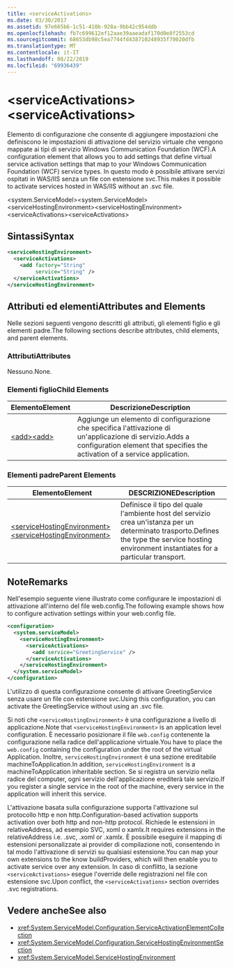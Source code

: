 ```yaml
---
title: <serviceActivations>
ms.date: 03/30/2017
ms.assetid: 97e665b6-1c51-410b-928a-9bb42c954ddb
ms.openlocfilehash: fb7c699612ef12aae39aaeadaf170d0e8f2553cd
ms.sourcegitcommit: 68653db98c5ea7744fd438710248935f70020dfb
ms.translationtype: MT
ms.contentlocale: it-IT
ms.lasthandoff: 08/22/2019
ms.locfileid: "69936439"
---
```

# <a name="serviceactivations"></a><span data-ttu-id="adf54-101">\<serviceActivations></span><span class="sxs-lookup"><span data-stu-id="adf54-101">\<serviceActivations></span></span>

<span data-ttu-id="adf54-102">Elemento di configurazione che consente di aggiungere impostazioni che definiscono le impostazioni di attivazione del servizio virtuale che vengono mappate ai tipi di servizio Windows Communication Foundation (WCF).</span><span class="sxs-lookup"><span data-stu-id="adf54-102">A configuration element that allows you to add settings that define virtual service activation settings that map to your Windows Communication Foundation (WCF) service types.</span></span> <span data-ttu-id="adf54-103">In questo modo è possibile attivare servizi ospitati in WAS/IIS senza un file con estensione svc.</span><span class="sxs-lookup"><span data-stu-id="adf54-103">This makes it possible to activate services hosted in WAS/IIS without an .svc file.</span></span>

<span data-ttu-id="adf54-104">\<system.ServiceModel></span><span class="sxs-lookup"><span data-stu-id="adf54-104">\<system.ServiceModel></span></span>\
<span data-ttu-id="adf54-105">\<serviceHostingEnvironment></span><span class="sxs-lookup"><span data-stu-id="adf54-105">\<serviceHostingEnvironment></span></span>\
<span data-ttu-id="adf54-106">\<serviceActivations></span><span class="sxs-lookup"><span data-stu-id="adf54-106">\<serviceActivations></span></span>

## <a name="syntax"></a><span data-ttu-id="adf54-107">Sintassi</span><span class="sxs-lookup"><span data-stu-id="adf54-107">Syntax</span></span>

```xml
<serviceHostingEnvironment>
  <serviceActivations>
    <add factory="String"
         service="String" />
  </serviceActivations>
</serviceHostingEnvironment>
```

## <a name="attributes-and-elements"></a><span data-ttu-id="adf54-108">Attributi ed elementi</span><span class="sxs-lookup"><span data-stu-id="adf54-108">Attributes and Elements</span></span>

<span data-ttu-id="adf54-109">Nelle sezioni seguenti vengono descritti gli attributi, gli elementi figlio e gli elementi padre.</span><span class="sxs-lookup"><span data-stu-id="adf54-109">The following sections describe attributes, child elements, and parent elements.</span></span>

### <a name="attributes"></a><span data-ttu-id="adf54-110">Attributi</span><span class="sxs-lookup"><span data-stu-id="adf54-110">Attributes</span></span>

<span data-ttu-id="adf54-111">Nessuno.</span><span class="sxs-lookup"><span data-stu-id="adf54-111">None.</span></span>

### <a name="child-elements"></a><span data-ttu-id="adf54-112">Elementi figlio</span><span class="sxs-lookup"><span data-stu-id="adf54-112">Child Elements</span></span>

|<span data-ttu-id="adf54-113">Elemento</span><span class="sxs-lookup"><span data-stu-id="adf54-113">Element</span></span>|<span data-ttu-id="adf54-114">Descrizione</span><span class="sxs-lookup"><span data-stu-id="adf54-114">Description</span></span>|
|-------------|-----------------|
|[<span data-ttu-id="adf54-115">\<add></span><span class="sxs-lookup"><span data-stu-id="adf54-115">\<add></span></span>](add-of-serviceactivations.md)|<span data-ttu-id="adf54-116">Aggiunge un elemento di configurazione che specifica l'attivazione di un'applicazione di servizio.</span><span class="sxs-lookup"><span data-stu-id="adf54-116">Adds a configuration element that specifies the activation of a service application.</span></span>|

### <a name="parent-elements"></a><span data-ttu-id="adf54-117">Elementi padre</span><span class="sxs-lookup"><span data-stu-id="adf54-117">Parent Elements</span></span>

|<span data-ttu-id="adf54-118">Elemento</span><span class="sxs-lookup"><span data-stu-id="adf54-118">Element</span></span>|<span data-ttu-id="adf54-119">DESCRIZIONE</span><span class="sxs-lookup"><span data-stu-id="adf54-119">Description</span></span>|
|-------------|-----------------|
|[<span data-ttu-id="adf54-120">\<serviceHostingEnvironment></span><span class="sxs-lookup"><span data-stu-id="adf54-120">\<serviceHostingEnvironment></span></span>](servicehostingenvironment.md)|<span data-ttu-id="adf54-121">Definisce il tipo del quale l'ambiente host del servizio crea un'istanza per un determinato trasporto.</span><span class="sxs-lookup"><span data-stu-id="adf54-121">Defines the type the service hosting environment instantiates for a particular transport.</span></span>|

## <a name="remarks"></a><span data-ttu-id="adf54-122">Note</span><span class="sxs-lookup"><span data-stu-id="adf54-122">Remarks</span></span>

<span data-ttu-id="adf54-123">Nell'esempio seguente viene illustrato come configurare le impostazioni di attivazione all'interno del file web.config.</span><span class="sxs-lookup"><span data-stu-id="adf54-123">The following example shows how to configure activation settings within your web.config file.</span></span>

```xml
<configuration>
  <system.serviceModel>
    <serviceHostingEnvironment>
      <serviceActivations>
        <add service="GreetingService" />
      </serviceActivations>
    </serviceHostingEnvironment>
  </system.serviceModel>
</configuration>
```

<span data-ttu-id="adf54-124">L'utilizzo di questa configurazione consente di attivare GreetingService senza usare un file con estensione svc.</span><span class="sxs-lookup"><span data-stu-id="adf54-124">Using this configuration, you can activate the GreetingService without using an .svc file.</span></span>

<span data-ttu-id="adf54-125">Si noti che `<serviceHostingEnvironment>` è una configurazione a livello di applicazione.</span><span class="sxs-lookup"><span data-stu-id="adf54-125">Note that `<serviceHostingEnvironment>` is an application level configuration.</span></span> <span data-ttu-id="adf54-126">È necessario posizionare il file `web.config` contenente la configurazione nella radice dell'applicazione virtuale.</span><span class="sxs-lookup"><span data-stu-id="adf54-126">You have to place the `web.config` containing the configuration under the root of the virtual Application.</span></span> <span data-ttu-id="adf54-127">Inoltre, `serviceHostingEnvironment` è una sezione ereditabile machineToApplication.</span><span class="sxs-lookup"><span data-stu-id="adf54-127">In addition, `serviceHostingEnvironment` is a machineToApplication inheritable section.</span></span> <span data-ttu-id="adf54-128">Se si registra un servizio nella radice del computer, ogni servizio dell'applicazione erediterà tale servizio.</span><span class="sxs-lookup"><span data-stu-id="adf54-128">If you register a single service in the root of the machine, every service in the application will inherit this service.</span></span>

<span data-ttu-id="adf54-129">L'attivazione basata sulla configurazione supporta l'attivazione sul protocollo http e non http.</span><span class="sxs-lookup"><span data-stu-id="adf54-129">Configuration-based activation supports activation over both http and non-http protocol.</span></span> <span data-ttu-id="adf54-130">Richiede le estensioni in relativeAddress, ad esempio SVC, xoml o xamlx.</span><span class="sxs-lookup"><span data-stu-id="adf54-130">It requires extensions in the relativeAddress i.e. .svc, .xoml or .xamlx.</span></span> <span data-ttu-id="adf54-131">È possibile eseguire il mapping di estensioni personalizzate ai provider di compilazione noti, consentendo in tal modo l'attivazione di servizi su qualsiasi estensione.</span><span class="sxs-lookup"><span data-stu-id="adf54-131">You can map your own extensions to the know buildProviders, which will then enable you to activate service over any extension.</span></span> <span data-ttu-id="adf54-132">In caso di conflitto, la sezione `<serviceActivations>` esegue l'override delle registrazioni nel file con estensione svc.</span><span class="sxs-lookup"><span data-stu-id="adf54-132">Upon conflict, the `<serviceActivations>` section overrides .svc registrations.</span></span>

## <a name="see-also"></a><span data-ttu-id="adf54-133">Vedere anche</span><span class="sxs-lookup"><span data-stu-id="adf54-133">See also</span></span>

- <xref:System.ServiceModel.Configuration.ServiceActivationElementCollection>
- <xref:System.ServiceModel.Configuration.ServiceHostingEnvironmentSection>
- <xref:System.ServiceModel.ServiceHostingEnvironment>
